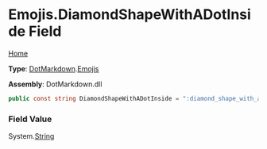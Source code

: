 # Emojis\.DiamondShapeWithADotInside Field

[Home](../../../README.md)

**Type**: [DotMarkdown](../../README.md)\.[Emojis](../README.md)

**Assembly**: DotMarkdown\.dll

```csharp
public const string DiamondShapeWithADotInside = ":diamond_shape_with_a_dot_inside:"
```

### Field Value

System\.[String](https://docs.microsoft.com/en-us/dotnet/api/system.string)